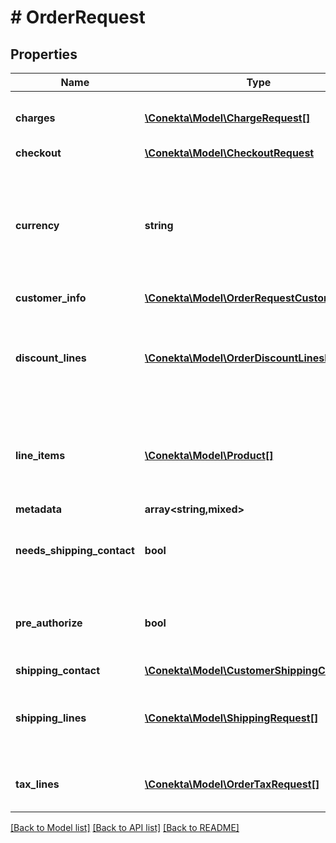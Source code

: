# # OrderRequest

## Properties

Name | Type | Description | Notes
------------ | ------------- | ------------- | -------------
**charges** | [**\Conekta\Model\ChargeRequest[]**](ChargeRequest.md) | List of [charges](https://developers.conekta.com/v2.1.0/reference/orderscreatecharge) that are applied to the order | [optional]
**checkout** | [**\Conekta\Model\CheckoutRequest**](CheckoutRequest.md) |  | [optional]
**currency** | **string** | Currency with which the payment will be made. It uses the 3-letter code of the [International Standard ISO 4217.](https://es.wikipedia.org/wiki/ISO_4217) |
**customer_info** | [**\Conekta\Model\OrderRequestCustomerInfo**](OrderRequestCustomerInfo.md) |  |
**discount_lines** | [**\Conekta\Model\OrderDiscountLinesRequest[]**](OrderDiscountLinesRequest.md) | List of [discounts](https://developers.conekta.com/v2.1.0/reference/orderscreatediscountline) that are applied to the order. You must have at least one discount. | [optional]
**line_items** | [**\Conekta\Model\Product[]**](Product.md) | List of [products](https://developers.conekta.com/v2.1.0/reference/orderscreateproduct) that are sold in the order. You must have at least one product. |
**metadata** | **array<string,mixed>** |  | [optional]
**needs_shipping_contact** | **bool** | Allows you to fill out the shipping information at checkout | [optional]
**pre_authorize** | **bool** | Indicates whether the order charges must be preauthorized | [optional] [default to false]
**shipping_contact** | [**\Conekta\Model\CustomerShippingContacts**](CustomerShippingContacts.md) |  | [optional]
**shipping_lines** | [**\Conekta\Model\ShippingRequest[]**](ShippingRequest.md) | List of [shipping costs](https://developers.conekta.com/v2.1.0/reference/orderscreateshipping). If the online store offers digital products. | [optional]
**tax_lines** | [**\Conekta\Model\OrderTaxRequest[]**](OrderTaxRequest.md) | List of [taxes](https://developers.conekta.com/v2.1.0/reference/orderscreatetaxes) that are applied to the order. | [optional]

[[Back to Model list]](../../README.md#models) [[Back to API list]](../../README.md#endpoints) [[Back to README]](../../README.md)
